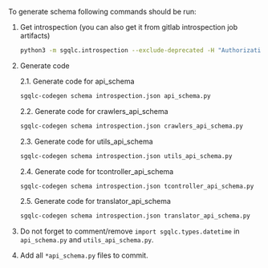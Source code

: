To generate schema following commands should be run:

1. Get introspection (you can also get it from gitlab introspection job artifacts)

   ```bash
   python3 -m sgqlc.introspection --exclude-deprecated -H "Authorization: Bearer <token>" <graphql url> introspection.json
   ```
2. Generate code

   2.1. Generate code for api_schema

   ```bash
   sgqlc-codegen schema introspection.json api_schema.py
   ```
   2.2. Generate code for crawlers_api_schema

   ```bash
   sgqlc-codegen schema introspection.json crawlers_api_schema.py
   ```
   2.3. Generate code for utils_api_schema

   ```bash
   sgqlc-codegen schema introspection.json utils_api_schema.py
   ```
   2.4. Generate code for tcontroller_api_schema

   ```bash
   sgqlc-codegen schema introspection.json tcontroller_api_schema.py
   ```
   2.5. Generate code for translator_api_schema

   ```bash
   sgqlc-codegen schema introspection.json translator_api_schema.py
   ```
3. Do not forget to comment/remove `import sgqlc.types.datetime` in `api_schema.py` and `utils_api_schema.py`.
4. Add all `*api_schema.py` files to commit.
